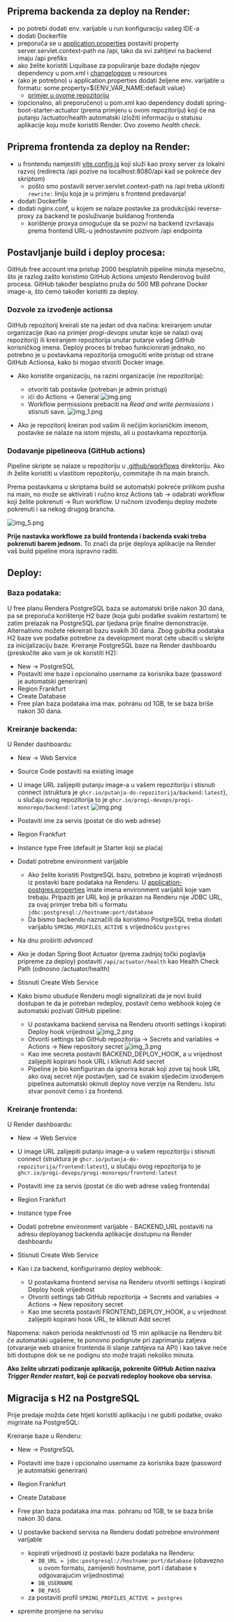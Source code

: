 ## Priprema backenda za deploy na Render:

- po potrebi dodati env. varijable u run konfiguraciju vašeg IDE-a
- dodati Dockerfile
- preporuča se u [application.properties](src/main/resources/application.properties) postaviti property
  server.servlet.context-path na /api, tako da svi zahtjevi na backend imaju /api prefiks
- ako želite koristiti Liquibase za populiranje baze dodajte njegov dependency u pom.xml
  i [changelogove](src/main/resources/db/changelog) u resources
- (ako je potrebno) u application.properties dodati željene env. varijable u formatu:
  some.property=${ENV_VAR_NAME:default value}
    - [primjer u ovome repozitoriju](backend/src/main/resources/application.properties)
- (opcionalno, ali preporučeno) u pom.xml kao dependency dodati spring-boot-starter-actuator (prema primjeru u ovom
  repozitoriju) koji će na putanju /actuator/health automatski izložiti informaciju o statusu aplikacije koju može
  koristiti Render. Ovo zovemo _health check_.

## Priprema frontenda za deploy na Render:

- u frontendu namjestiti [vite.config.js](frontend/vite.config.js) koji služi kao proxy server za lokalni razvoj
  (redirecta /api pozive na localhost:8080/api kad se pokreće dev skriptom)
    - pošto smo postavili server.servlet.context-path na /api treba ukloniti `rewrite:` liniju koja je u primjeru s
      frontend predavanja!
- dodati Dockerfile
- dodati nginx.conf, u kojem se nalaze postavke za produkcijski reverse-proxy za backend te posluživanje buildanog
  frontenda
    - korištenje proxya omogućuje da se pozivi na backend izvršavaju prema frontend URL-u jednostavnim pozivom /api
      endpointa

## Postavljanje build i deploy procesa:

GitHub free account ima pristup 2000 besplatnih pipeline minuta mjesečno, što je razlog zašto koristimo GitHub Actions
umjesto Renderovog build procesa.
GitHub također besplatno pruža do 500 MB pohrane Docker image-a, što ćemo također koristiti za deploy.

### Dozvole za izvođenje actionsa

GitHub repozitorij kreirali ste na jedan od dva načina: kreiranjem unutar organizacije (kao na primjer
_progi-devops_ unutar koje se nalazi ovaj repozitorij) ili kreiranjem repozitorija unutar putanje vašeg GitHub
korisničkog imena. Deploy proces bi trebao funkcionirati jednako, no potrebno je u postavkama repozitorija
omogućiti write pristup od strane GitHub Actionsa, kako bi mogao stvoriti Docker image.

- Ako koristite organizaciju, na razini organizacije (ne repozitorija):
    - otvoriti tab postavke (potreban je admin pristup)
    - ići do Actions -> General
      ![img.png](.readme/img_4.png)
    - Workflow permissions prebaciti na _Read and write permissions_ i stisnuti save.
      ![img_1.png](.readme/img_1.png)

- Ako je repozitorij kreiran pod vašim ili nečijim korisničkim imenom, postavke se nalaze na istom mjestu, ali u
  postavkama repozitorija.

### Dodavanje pipelineova (GitHub actions)

Pipeline skripte se nalaze u repozitoriju u [.github/workflows](.github/workflows) direktoriju. Ako ih želite koristiti
u vlastitom repozitoriju, commitajte ih na main branch.

Prema postavkama u skriptama build se automatski pokreće prilikom pusha na main, no može se aktivirati i ručno kroz
Actions tab -> odabrati workflow koji želite pokrenuti -> Run workflow. U ručnom izvođenju deploy možete pokrenuti i sa
nekog drugog brancha.

![img_5.png](.readme/img_5.png)

**Prije nastavka workflowe za build frontenda i backenda svaki treba pokrenuti barem jednom.** To znači da prije deploya
aplikacije na Render vaš build pipeline mora ispravno raditi.

## Deploy:

### Baza podataka:

U free planu Rendera PostgreSQL baza se automatski briše nakon 30 dana, pa se preporuča korištenje H2 baze (koja gubi
podatke svakim restartom) te zatim prelazak na PostgreSQL par tjedana prije finalne demonstracije. Alternativno možete
rekreirati bazu svakih 30 dana. Zbog gubitka podataka H2 baze sve podatke potrebne za development morat ćete ubaciti
u skripte za inicijalizaciju baze. Kreiranje PostgreSQL baze na Render dashboardu (preskočite ako vam je ok koristiti H2):
- New -> PostgreSQL
- Postaviti ime baze i opcionalno username za korisnika baze (password je automatski generiran)
- Region Frankfurt
- Create Database
- Free plan baza podataka ima max. pohranu od 1GB, te se baza briše nakon 30 dana.

### Kreiranje backenda:

U Render dashboardu:

- New -> Web Service
- Source Code postaviti na existing image
- U image URL zalijepiti putanju image-a u vašem repozitoriju i stisnuti connect (struktura je
  `ghcr.io/putanja-do-repozitorija/backend:latest`), u slučaju ovog repozitorija to je
  `ghcr.io/progi-devops/progi-monorepo/backend:latest`
  ![img.png](.readme/img.png)
- Postaviti ime za servis (postat će dio web adrese)
- Region Frankfurt
- Instance type Free (default je Starter koji se plaća)
- Dodati potrebne environment varijable
    - Ako želite koristiti PostgreSQL bazu, potrebno je kopirati vrijednosti iz postavki baze podataka na Renderu.
      U [application-postgres.properties](backend/src/main/resources/application-postgres.properties) imate imena
      environment varijabli koje vam trebaju.
      Pripaziti jer URL koji je prikazan na Renderu nije JDBC URL, za ovaj primjer treba
      biti u formatu `jdbc:postgresql://hostname:port/database`
    - Da bismo backendu naznačili da koristimo PostgreSQL treba dodati varijablu `SPRING_PROFILES_ACTIVE` s vrijednošću
      `postgres`
- Na dnu proširiti _advanced_
- Ako je dodan Spring Boot Actuator (prema zadnjoj točki poglavlja pripreme za deploy) postaviti
  `/api/actuator/health` kao Health Check Path (odnosno <context-path>/actuator/health)
- Stisnuti Create Web Service

- Kako bismo ubuduće Renderu mogli signalizirati da je novi build dostupan te da je potreban redeploy, postavit ćemo
  webhook kojeg će automatski pozivati GitHub pipeline:
    - U postavkama backend servisa na Renderu otvoriti settings i kopirati Deploy hook vrijednost
      ![img_2.png](.readme/img_2.png)
    - Otvoriti settings tab GitHub repozitorija -> Secrets and variables -> Actions -> New repository secret
      ![img_3.png](.readme/img_3.png)
    - Kao ime secreta postaviti BACKEND_DEPLOY_HOOK, a u vrijednost zalijepiti kopirani hook URL i kliknuti Add secret
    - Pipeline je bio konfiguriran da ignorira korak koji zove taj hook URL ako ovaj secret nije postavljen, sad će
      svakim
      sljedećim izvođenjem pipelinea automatski okinuti deploy nove verzije na Renderu. Istu stvar ponovit ćemo i za
      frontend.

### Kreiranje frontenda:

U Render dashboardu:

- New -> Web Service
- U image URL zalijepiti putanju image-a u vašem repozitoriju i stisnuti connect (struktura je
  `ghcr.io/putanja-do-repozitorija/frontend:latest`), u slučaju ovog repozitorija to je
  `ghcr.io/progi-devops/progi-monorepo/frontend:latest`
- Postaviti ime za servis (postat će dio web adrese vašeg frontenda)
- Region Frankfurt
- Instance type Free
- Dodati potrebne environment varijable - BACKEND_URL postaviti na adresu deployanog backenda aplikacije dostupnu na
  Render dashboardu
- Stisnuti Create Web Service

- Kao i za backend, konfiguriramo deploy webhook:
    - U postavkama frontend servisa na Renderu otvoriti settings i kopirati Deploy hook vrijednost
    - Otvoriti settings tab GitHub repozitorija -> Secrets and variables -> Actions -> New repository secret
    - Kao ime secreta postaviti FRONTEND_DEPLOY_HOOK, a u vrijednost zalijepiti kopirani hook URL, te kliknuti Add
      secret

Napomena: nakon perioda neaktivnosti od 15 min aplikacije na Renderu bit će automatski ugašene, te ponovno podignute pri
zaprimanju zatjeva (otvaranje web stranice frontenda ili slanje zahtjeva na API) i kao takve neće biti dostupne dok se
ne podignu sto može trajati nekoliko minuta.

**Ako želite ubrzati podizanje aplikacija, pokrenite GitHub Action naziva
_Trigger Render restart_, koji će pozvati redeploy hookove oba servisa.**

## Migracija s H2 na PostgreSQL

Prije predaje možda ćete htjeti koristiti aplikaciju i ne gubiti podatke, ovako migrirate na PostgreSQL:

Kreiranje baze u Renderu:
- New -> PostgreSQL
- Postaviti ime baze i opcionalno username za korisnika baze (password je automatski generiran)
- Region Frankfurt
- Create Database
- Free plan baza podataka ima max. pohranu od 1GB, te se baza briše nakon 30 dana.

- U postavke backend servisa na Renderu dodati potrebne environment varijable
  - kopirati vrijednosti iz postavki baze podataka na Renderu:
    - `DB_URL = jdbc:postgresql://hostname:port/database` (obavezno u ovom formatu, zamijeniti hostname, port i database 
      s odgovarajućim vrijednostima)
    - `DB_USERNAME`
    - `DB_PASS`
  - za postaviti profil `SPRING_PROFILES_ACTIVE = postgres`
- spremite promjene na servisu
